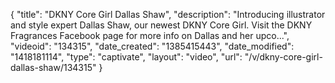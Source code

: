 {
    "title": "DKNY Core Girl Dallas Shaw",
    "description": "Introducing illustrator and style expert Dallas Shaw, our newest DKNY Core Girl. Visit the DKNY Fragrances Facebook page for more info on Dallas and her upco...",
    "videoid": "134315",
    "date_created": "1385415443",
    "date_modified": "1418181114",
    "type": "captivate",
    "layout": "video",
    "url": "\/v\/dkny-core-girl-dallas-shaw\/134315"
}